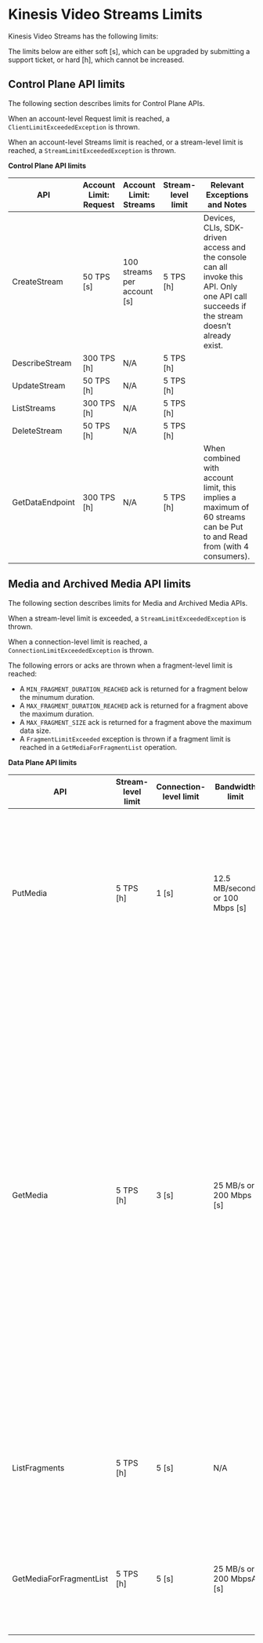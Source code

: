# Kinesis Video Streams Limits<a name="limits"></a>

Kinesis Video Streams has the following limits:

The limits below are either soft \[s\], which can be upgraded by submitting a support ticket, or hard \[h\], which cannot be increased\.

## Control Plane API limits<a name="limits-akv-control"></a>

The following section describes limits for Control Plane APIs\.

When an account\-level Request limit is reached, a `ClientLimitExceededException` is thrown\.

When an account\-level Streams limit is reached, or a stream\-level limit is reached, a `StreamLimitExceededException` is thrown\.


**Control Plane API limits**  

| API | Account Limit: Request | Account Limit: Streams | Stream\-level limit | Relevant Exceptions and Notes | 
| --- | --- | --- | --- | --- | 
| CreateStream | 50 TPS \[s\] | 100 streams per account \[s\] | 5 TPS \[h\] | Devices, CLIs, SDK\-driven access and the console can all invoke this API\. Only one API call succeeds if the stream doesn’t already exist\. | 
| DescribeStream | 300 TPS \[h\] | N/A | 5 TPS \[h\] |  | 
| UpdateStream | 50 TPS \[h\] | N/A | 5 TPS \[h\] |  | 
| ListStreams | 300 TPS \[h\] | N/A | 5 TPS \[h\] |  | 
| DeleteStream | 50 TPS \[h\] | N/A | 5 TPS \[h\] |  | 
| GetDataEndpoint | 300 TPS \[h\] | N/A | 5 TPS \[h\] | When combined with account limit, this implies a maximum of 60 streams can be Put to and Read from \(with 4 consumers\)\. | 

## Media and Archived Media API limits<a name="limits-akv-data"></a>

The following section describes limits for Media and Archived Media APIs\.

When a stream\-level limit is exceeded, a `StreamLimitExceededException` is thrown\.

When a connection\-level limit is reached, a `ConnectionLimitExceededException` is thrown\.

The following errors or acks are thrown when a fragment\-level limit is reached:
+ A `MIN_FRAGMENT_DURATION_REACHED` ack is returned for a fragment below the minumum duration\.
+ A `MAX_FRAGMENT_DURATION_REACHED` ack is returned for a fragment above the maximum duration\.
+ A `MAX_FRAGMENT_SIZE` ack is returned for a fragment above the maximum data size\.
+ A `FragmentLimitExceeded` exception is thrown if a fragment limit is reached in a `GetMediaForFragmentList` operation\.


**Data Plane API limits**  

| API | Stream\-level limit | Connection\-level limit | Bandwidth limit | Fragment\-level limit | Relevant Exceptions and Notes | 
| --- | --- | --- | --- | --- | --- | 
| PutMedia | 5 TPS \[h\] | 1 \[s\] | 12\.5 MB/second, or 100 Mbps \[s\] | [\[See the AWS documentation website for more details\]](http://docs.aws.amazon.com/kinesisvideostreams/latest/dg/limits.html) | A typical PutMedia request will contain data for several seconds, resulting in a lower TPS per stream\. In the case of multiple concurrent connections that exceed limits, the last connection is accepted\. | 
| GetMedia | 5 TPS \[h\] | 3 \[s\] | 25 MB/s or 200 Mbps \[s\] | N/A | Only three clients can concurrently receive content from the media stream at any moment of time\. Further client connections are rejected\. A unique consuming client shouldn’t need more than 2 or 3 TPS, since once the connection is established, we anticipate that the application will read continuously\.  If a typical fragment is approximately 5 MB, this limit will mean \~75 MB/ sec per Kinesis video stream\. Such a stream would have an outgoing bit rate of 2x the streams' maximum incoming bit rate\. | 
| ListFragments | 5 TPS \[h\] | 5 \[s\] | N/A | N/A | Five fragment\-based consuming applications can concurrently list fragments based on processing requirements\. | 
| GetMediaForFragmentList | 5 TPS \[h\] | 5 \[s\] | 25 MB/s or 200 MbpsA \[s\] | Maximum number of fragments: 1000 \[h\] | Five fragment\-based consuming applications can concurrently get media\. Further connections are rejected\. | 